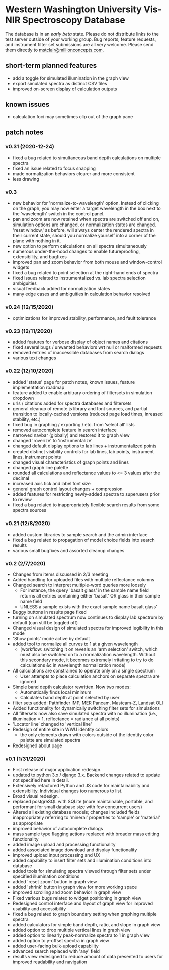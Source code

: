 # Western Washington University Vis-NIR Spectroscopy Database

The database is in an *early beta* state. Please do not distribute links to
the test server outside of your working group. Bug reports, feature requests,
and instrument filter set submissions are all very welcome. Please send them
directly to mstclair@millionconcepts.com.

## short-term planned features

* add a toggle for simulated illumination in the graph view
* export simulated spectra as distinct CSV files
* improved on-screen display of calculation outputs

## known issues

* calculation foci may sometimes clip out of the graph pane

## patch notes

### v0.31 (2020-12-24)

* fixed a bug related to simultaneous band depth calculations on multiple spectra
* fixed an issue related to focus snapping
* made normalization behaviors clearer and more consistent
* less drawing

### v0.3

* new behavior for 'normalize-to-wavelength' option. Instead of clicking on the
  graph, you may now enter a target wavelength in the box next to the 'wavelength'
  switch in the control panel.
* pan and zoom are now retained when spectra are switched off and on,
  simulation options are changed, or normalization states are changed. 'reset window,'
  as before, will always center the rendered spectra in their current state, 
  should you normalize yourself into a corner of the plane with nothing in it.
* new option to perform calculations on all spectra simultaneously 
* numerous under-the-hood changes to enable futureproofing, extensibility, and bugfixes
* improved pan and zoom behavior from both mouse and window-control widgets
* fixed a bug related to point selection at the right-hand ends of spectra
* fixed issues related to instrumentalized vs. lab spectra selection ambiguities
* visual feedback added for normalization states
* many edge cases and ambiguities in calculation behavior resolved

### v0.24 (12/15/2020)

* optimizations for improved stability, performance, and fault tolerance

### v0.23 (12/11/2020)

* added features for verbose display of object names and citations
* fixed several bugs / unwanted behaviors wrt null or malformed requests
* removed entries of inaccessible databases from search dialogs
* various text changes

### v0.22 (12/10/2020)

* added 'status' page for patch notes, known issues, feature implementation
  roadmap
* feature added to enable arbitrary ordering of filtersets in simulation
  dropdown
* urls / citations added for spectra databases and filtersets
* general cleanup of remote js library and font sources, and partial
  transition to locally-cached versions (reduced page load times, inreased
  stability, etc.)
* fixed bug in graphing / exporting / etc. from ‘select all’ lists
* removed autocomplete feature in search interface
* narrowed navbar (globally) and restored it to graph view
* changed 'roverize' to 'instrumentalize'
* changed default display options to lab lines + instrumentalized points
* created distinct visibility controls for lab lines, lab points, instrument
  lines, instrument points
* changed visual characteristics of graph points and lines
* changed graph line palette
* rounded all calculations and reflectance values to <= 3 values after the
  decimal
* increased axis tick and label font size
* general graph control layout changes + compression
* added features for restricting newly-added spectra to superusers prior to
  review
* fixed a bug related to inappropriately flexible search results from some
  spectra sources

### v0.21 (12/8/2020)

* added custom libraries to sample search and the admin interface
* fixed a bug related to propagation of model choice fields into search
  results
* various small bugfixes and assorted cleanup changes

### v0.2 (2/7/2020)

* Changes from items discussed in 2/3 meeting
* Added handling for uploaded files with multiple reflectance columns
* Changed search to interpret multiple-word queries more loosely
    * For instance, the query 'basalt glass' in the sample name field returns
      all entries containing either 'basalt' OR glass in their sample name
      field
    * UNLESS a sample exists with the exact sample name basalt glass'
* Buggy buttons in results page fixed
* turning on simulated spectrum now continues to display lab spectrum by
  default (can still be toggled off)
* Changed visual design of simulated spectra for improved legibility in this
  mode
* 'Show points' mode active by default
* added tool to normalize all curves to 1 at a given wavelength
    * (workflow: switching it on reveals an 'arm selection' switch, which
      must also be switched on to a normalization wavelength. Without this
      secondary mode, it becomes extremely irritating to try to do
      calculations &c in wavelength normalization mode)
* All calculations are constrained to operate only on a single spectrum
    * User attempts to place calculation anchors on separate spectra are
      ignored
* Simple band depth calculator rewritten. Now two modes:
    * Automatically finds local minimum
    * Calculates band depth at point selected by user
* filter sets added: Pathfinder IMP, MER Pancam, Mastcam-Z, Landsat OLI
* Added functionality for dynamically switching filter sets for simulations
* All filtersets now also save simulated spectra with no illumination (i.e.,
  illumination = 1, reflectance = radiance at all points)
* 'Locator line’ changed to 'vertical line'
* Redesign of entire site in WWU identity colors
    * the only elements drawn with colors outside of the identity color
      palette are simulated spectra
* Redesigned about page

### v0.1 (1/31/2020)

* First release of major application redesign.
* updated to python 3.x / django 3.x. Backend changes related to update not
  specified here in detail.
* Extensively refactored Python and JS code for maintainability and
  extensibility. Individual changes too numerous to list.
* Broad visual redesign.
* replaced postgreSQL with SQLite (more maintainable, portable, and
  performant for small database size with few concurrent users)
* Altered all existing database models; changes included fields
  inappropriately referring to 'mineral' properties to 'sample' or 'material'
  as appropriate
* improved behavior of autocomplete dialogs
* mass sample type flagging actions replaced with broader mass editing
  functionality
* added image upload and processing functionality
* added associated image download and display functionality
* improved upload input processing and UX
* added capability to insert filter sets and illumination conditions into
  database
* added tools for simulating spectra viewed through filter sets under
  specified illumination conditions
* added 'reset zoom' button in graph view
* added 'shrink' button in graph view for more working space
* improved scrolling and zoom behavior in graph view
* Fixed various bugs related to widget positioning in graph view
* Redesigned control interface and layout of graph view for improved
  usability and accessibility
* fixed a bug related to graph boundary setting when graphing multiple
  spectra
* added calculators for simple band depth, ratio, and slope in graph view
* added option to drop multiple vertical lines in graph view
* added option to linearly peak-normalize spectra to 1 in graph view
* added option to y-offset spectra in graph view
* added user-facing bulk-upload capability
* advanced search replaced with 'any' field
* results view redesigned to reduce amount of data presented to users for
  improved readability and navigation
